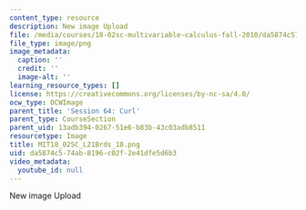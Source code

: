 ```yaml
---
content_type: resource
description: New image Upload
file: /media/courses/18-02sc-multivariable-calculus-fall-2010/da5874c574ab8196c02f2e41dfe5d6b3_MIT18_02SC_L21Brds_18.png
file_type: image/png
image_metadata:
  caption: ''
  credit: ''
  image-alt: ''
learning_resource_types: []
license: https://creativecommons.org/licenses/by-nc-sa/4.0/
ocw_type: OCWImage
parent_title: 'Session 64: Curl'
parent_type: CourseSection
parent_uid: 13adb394-0267-51e6-b83b-43c03adb8511
resourcetype: Image
title: MIT18_02SC_L21Brds_18.png
uid: da5874c5-74ab-8196-c02f-2e41dfe5d6b3
video_metadata:
  youtube_id: null
---
```

New image Upload